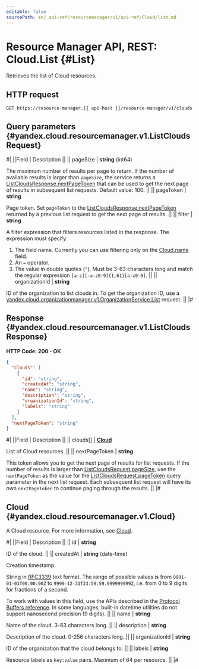 ```yaml
---
editable: false
sourcePath: en/_api-ref/resourcemanager/v1/api-ref/Cloud/list.md
---
```


# Resource Manager API, REST: Cloud.List {#List}

Retrieves the list of Cloud resources.

## HTTP request

```
GET https://resource-manager.{{ api-host }}/resource-manager/v1/clouds
```

## Query parameters {#yandex.cloud.resourcemanager.v1.ListCloudsRequest}

#|
||Field | Description ||
|| pageSize | **string** (int64)

The maximum number of results per page to return. If the number of available
results is larger than `pageSize`,
the service returns a [ListCloudsResponse.nextPageToken](#yandex.cloud.resourcemanager.v1.ListCloudsResponse)
that can be used to get the next page of results in subsequent list requests.
Default value: 100. ||
|| pageToken | **string**

Page token. Set `pageToken`
to the [ListCloudsResponse.nextPageToken](#yandex.cloud.resourcemanager.v1.ListCloudsResponse)
returned by a previous list request to get the next page of results. ||
|| filter | **string**

A filter expression that filters resources listed in the response.
The expression must specify:
1. The field name. Currently you can use filtering only on the [Cloud.name](#yandex.cloud.resourcemanager.v1.Cloud) field.
2. An `=` operator.
3. The value in double quotes (`"`). Must be 3-63 characters long and match the regular expression `[a-z][-a-z0-9]{1,61}[a-z0-9]`. ||
|| organizationId | **string**

ID of the organization to list clouds in.
To get the organization ID, use a [yandex.cloud.organizationmanager.v1.OrganizationService.List](/docs/organization/api-ref/Organization/list#List) request. ||
|#

## Response {#yandex.cloud.resourcemanager.v1.ListCloudsResponse}

**HTTP Code: 200 - OK**

```json
{
  "clouds": [
    {
      "id": "string",
      "createdAt": "string",
      "name": "string",
      "description": "string",
      "organizationId": "string",
      "labels": "string"
    }
  ],
  "nextPageToken": "string"
}
```

#|
||Field | Description ||
|| clouds[] | **[Cloud](#yandex.cloud.resourcemanager.v1.Cloud)**

List of Cloud resources. ||
|| nextPageToken | **string**

This token allows you to get the next page of results for list requests. If the number of results
is larger than [ListCloudsRequest.pageSize](#yandex.cloud.resourcemanager.v1.ListCloudsRequest), use
the `nextPageToken` as the value
for the [ListCloudsRequest.pageToken](#yandex.cloud.resourcemanager.v1.ListCloudsRequest) query parameter
in the next list request. Each subsequent list request will have its own
`nextPageToken` to continue paging through the results. ||
|#

## Cloud {#yandex.cloud.resourcemanager.v1.Cloud}

A Cloud resource. For more information, see [Cloud](/docs/resource-manager/concepts/resources-hierarchy#cloud).

#|
||Field | Description ||
|| id | **string**

ID of the cloud. ||
|| createdAt | **string** (date-time)

Creation timestamp.

String in [RFC3339](https://www.ietf.org/rfc/rfc3339.txt) text format. The range of possible values is from
`0001-01-01T00:00:00Z` to `9999-12-31T23:59:59.999999999Z`, i.e. from 0 to 9 digits for fractions of a second.

To work with values in this field, use the APIs described in the
[Protocol Buffers reference](https://developers.google.com/protocol-buffers/docs/reference/overview).
In some languages, built-in datetime utilities do not support nanosecond precision (9 digits). ||
|| name | **string**

Name of the cloud. 3-63 characters long. ||
|| description | **string**

Description of the cloud. 0-256 characters long. ||
|| organizationId | **string**

ID of the organization that the cloud belongs to. ||
|| labels | **string**

Resource labels as `` key:value `` pairs. Maximum of 64 per resource. ||
|#